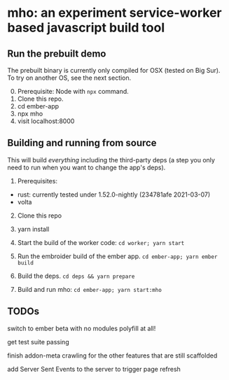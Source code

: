 # mho: an experiment service-worker based javascript build tool

## Run the prebuilt demo

The prebuilt binary is currently only compiled for OSX (tested on Big Sur). To try on another OS, see the next section.

0. Prerequisite: Node with `npx` command.
1. Clone this repo.
2. cd ember-app
3. npx mho
4. visit localhost:8000

## Building and running from source

This will build _everything_ including the third-party deps (a step you only need to run when you want to change the app's deps).

1. Prerequisites:

- rust: currently tested under 1.52.0-nightly (234781afe 2021-03-07)
- volta

2. Clone this repo

3. yarn install

4. Start the build of the worker code: `cd worker; yarn start`

5. Run the embroider build of the ember app. `cd ember-app; yarn ember build`

6. Build the deps. `cd deps && yarn prepare`

7. Build and run mho: `cd ember-app; yarn start:mho`

## TODOs

switch to ember beta with no modules polyfill at all!

get test suite passing

finish addon-meta crawling for the other features that are still scaffolded

add Server Sent Events to the server to trigger page refresh
